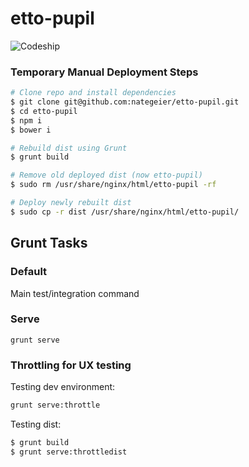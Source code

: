 etto-pupil
================================================================================

![Codeship](https://www.codeship.io/projects/26d1d2d0-aea9-0131-570d-3aef0687d72b/status)

### Temporary Manual Deployment Steps

```sh
# Clone repo and install dependencies
$ git clone git@github.com:nategeier/etto-pupil.git
$ cd etto-pupil
$ npm i
$ bower i

# Rebuild dist using Grunt
$ grunt build

# Remove old deployed dist (now etto-pupil)
$ sudo rm /usr/share/nginx/html/etto-pupil -rf

# Deploy newly rebuilt dist
$ sudo cp -r dist /usr/share/nginx/html/etto-pupil/
```

Grunt Tasks
--------------------------------------------------------------------------------

### Default

Main test/integration command

### Serve

    grunt serve

### Throttling for UX testing

Testing dev environment:

```sh
grunt serve:throttle
```

Testing dist:

```sh
$ grunt build
$ grunt serve:throttledist
```

